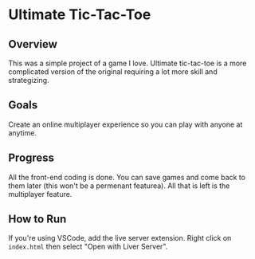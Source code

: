 # Ultimate Tic-Tac-Toe

## Overview
This was a simple project of a game I love. Ultimate tic-tac-toe is a more complicated version of the original requiring a lot more skill and strategizing. 

## Goals
Create an online multiplayer experience so you can play with anyone at anytime.

## Progress
All the front-end coding is done. You can save games and come back to them later (this won't be a permenant featurea). All that is left is the multiplayer feature.

## How to Run
If you're using VSCode, add the live server extension. Right click on `index.html` then select "Open with Liver Server".
